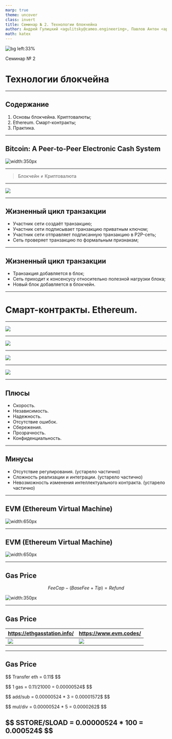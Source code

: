 ```yaml
---
marp: true
theme: uncover
class: invert
title: Семинар № 2. Технологии блокчейна
author: Андрей Гулицкий <agulitsky@cameo.engineering>, Павлов Антон <apaw92@gmail.com>
math: katex
---
```


<!-- header: Цикл семинаров «Децентрализованные системы и приложения» -->
<!-- footer: Докладчики: [Гулицкий А. Н.](mailto:agulitsky@cameo.engineering), Павлов А. П. -->

![bg left:33%](https://i.imgur.com/b0Sz8cg.png)

Семинар № 2
# <!-- fit --> Технологии блокчейна

---

<!-- header: ""-->
<!-- footer: ""-->

## Содержание

1. Основы блокчейна. Криптовалюты;
2. Ethereum. Смарт-контракты;
3. Практика.

---

<!-- paginate: true -->
<!-- header: Основы блокчейна. Криптовалюты-->

## Bitcoin: A Peer-to-Peer Electronic Cash System

![width:350px](https://i.imgur.com/NxURUb3.png)

---

> Блокчейн ≠ Криптовалюта

---

![](https://i.imgur.com/3IPnDmZ.png)

---

## Жизненный цикл транзакции

- Участник сети создаёт транзакцию;
- Участник сети подписывает транзакцию приватным ключом;
- Участник сети отправляет подписанную транзакцию в P2P-сеть;
- Сеть проверяет транзакцию по формальным признакам;

---

## Жизненный цикл транзакции

- Транзакция добавляется в блок;
- Сеть приходит к консенсусу относительно полезной нагрузки блока;
- Новый блок добавляется в блокчейн.

---

# Смарт-контракты. Ethereum.

<!-- paginate: true -->
<!-- header: Смарт-контракты. Ethereum.-->

---
![](https://i.imgur.com/oLd7L08.jpg)

---

![](https://i.imgur.com/ns3uRav.jpg)

---

![](https://i.imgur.com/Fo5Syb6.png)

---

![](https://i.imgur.com/IT47kpz.png)

---

## Плюсы
-	Скорость. 
-	Независимость. 
-	Надежность. 
-	Отсутствие ошибок.
-	Сбережения. 
-	Прозрачность. 
-	Конфиденциальность.

---
## Минусы

- Отсутствие регулирования. (устарело частично)
- Сложность реализации и интеграции. (устарело частично)
-	Невозможность изменения интеллектуального контракта. (устарело частично)

---

## EVM (Ethereum Virtual Machine)

![width:650px](https://i.imgur.com/jFIOTHv.png)

---

## EVM (Ethereum Virtual Machine)

![width:650px](https://i.imgur.com/NKuPMzw.png)

---

## Gas Price

$$ Fee Cap - (Base Fee + Tip) = Refund$$

![width:350px](https://i.imgur.com/V30jM1t.png)

---

## Gas Price

|https://ethgasstation.info/ |	https://www.evm.codes/|
|---|---|
|![](https://i.imgur.com/ZD9iGvm.png)|![](https://i.imgur.com/hj16hkI.png)|

---

## Gas Price

$$ Transfer eth = 0.11$ $$

$$ 1 gas = 0.11/21000 = 0.00000524$ $$

$$ add/sub =  0.00000524 * 3 = 0.00001572$ $$ 

$$ mul/div =  0.00000524 * 5 = 0.0000262$ $$ 

$$ SSTORE/SLOAD =  0.00000524 * 100 = 0.000524$ $$ 
---

